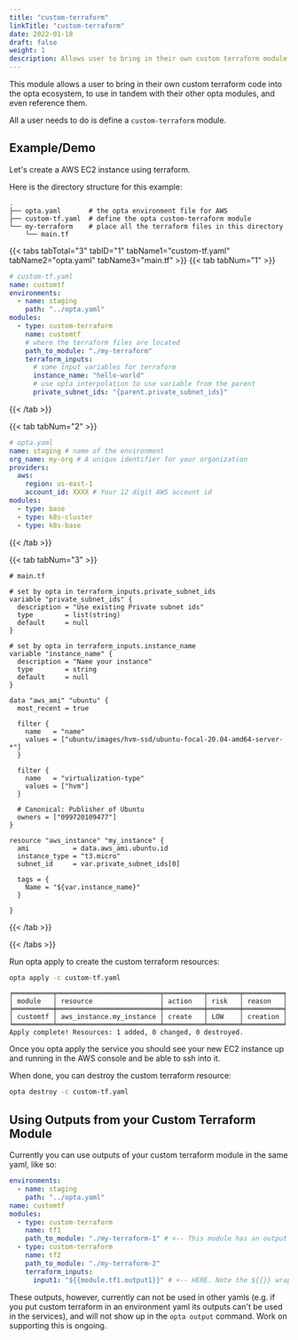 ```yaml
---
title: "custom-terraform"
linkTitle: "custom-terraform"
date: 2022-01-18
draft: false
weight: 1
description: Allows user to bring in their own custom terraform module
---
```


This module allows a user to bring in their own custom terraform code into the opta ecosystem, to use in tandem with
their other opta modules, and even reference them. 

All a user needs to do is define a `custom-terraform` module.

## Example/Demo

Let's create a AWS EC2 instance using terraform.

Here is the directory structure for this example:

```
.
├── opta.yaml       # the opta environment file for AWS
├── custom-tf.yaml  # define the opta custom-terraform module
└── my-terraform    # place all the terraform files in this directory
    └── main.tf
```


{{< tabs tabTotal="3" tabID="1" tabName1="custom-tf.yaml" tabName2="opta.yaml" tabName3="main.tf" >}}
{{< tab tabNum="1" >}}
```yaml
# custom-tf.yaml
name: customtf
environments:
  - name: staging
    path: "../opta.yaml"
modules:
  - type: custom-terraform
    name: customtf
    # where the terraform files are located
    path_to_module: "./my-terraform"
    terraform_inputs:
      # some input variables for terraform
      instance_name: "hello-world"
      # use opta interpolation to use variable from the parent
      private_subnet_ids: "{parent.private_subnet_ids}"
```
{{< /tab >}}

{{< tab tabNum="2" >}}

```yaml
# opta.yaml
name: staging # name of the environment
org_name: my-org # A unique identifier for your organization
providers:
  aws:
    region: us-east-1
    account_id: XXXX # Your 12 digit AWS account id
modules:
  - type: base
  - type: k8s-cluster
  - type: k8s-base
```

{{< /tab >}}

{{< tab tabNum="3" >}}

```
# main.tf

# set by opta in terraform_inputs.private_subnet_ids
variable "private_subnet_ids" {
  description = "Use existing Private subnet ids"
  type        = list(string)
  default     = null
}

# set by opta in terraform_inputs.instance_name
variable "instance_name" {
  description = "Name your instance"
  type        = string
  default     = null
}

data "aws_ami" "ubuntu" {
  most_recent = true

  filter {
    name   = "name"
    values = ["ubuntu/images/hvm-ssd/ubuntu-focal-20.04-amd64-server-*"]
  }

  filter {
    name   = "virtualization-type"
    values = ["hvm"]
  }

  # Canonical: Publisher of Ubuntu
  owners = ["099720109477"]
}

resource "aws_instance" "my_instance" {
  ami           = data.aws_ami.ubuntu.id
  instance_type = "t3.micro"
  subnet_id     = var.private_subnet_ids[0]

  tags = {
    Name = "${var.instance_name}"
  }

}
```
{{< /tab >}}

{{< /tabs >}}

Run opta apply to create the custom terraform resources:

```bash
opta apply -c custom-tf.yaml
```
```console
╒══════════╤══════════════════════════╤══════════╤════════╤══════════╕
│ module   │ resource                 │ action   │ risk   │ reason   │
╞══════════╪══════════════════════════╪══════════╪════════╪══════════╡
│ customtf │ aws_instance.my_instance │ create   │ LOW    │ creation │
╘══════════╧══════════════════════════╧══════════╧════════╧══════════╛
Apply complete! Resources: 1 added, 0 changed, 0 destroyed.
```

Once you opta apply the service you should see your new EC2 instance up and running in the AWS console and be able to ssh into it.

When done, you can destroy the custom terraform resource:
```bash
opta destroy -c custom-tf.yaml
```

## Using Outputs from your Custom Terraform Module
Currently you can use outputs of your custom terraform module in the same yaml, like so:
```yaml
environments:
  - name: staging
    path: "../opta.yaml"
name: customtf
modules:
  - type: custom-terraform
    name: tf1
    path_to_module: "./my-terraform-1" # <-- This module has an output called output1
  - type: custom-terraform
    name: tf2
    path_to_module: "./my-terraform-2"
    terraform_inputs:
      input1: "${{module.tf1.output1}}" # <-- HERE. Note the ${{}} wrapping
```

These outputs, however, currently can not be used in other yamls (e.g. if you put custom terraform in an environment 
yaml its outputs can't be used in the services), and will not show up in the `opta output` command. Work on supporting 
this is ongoing.
